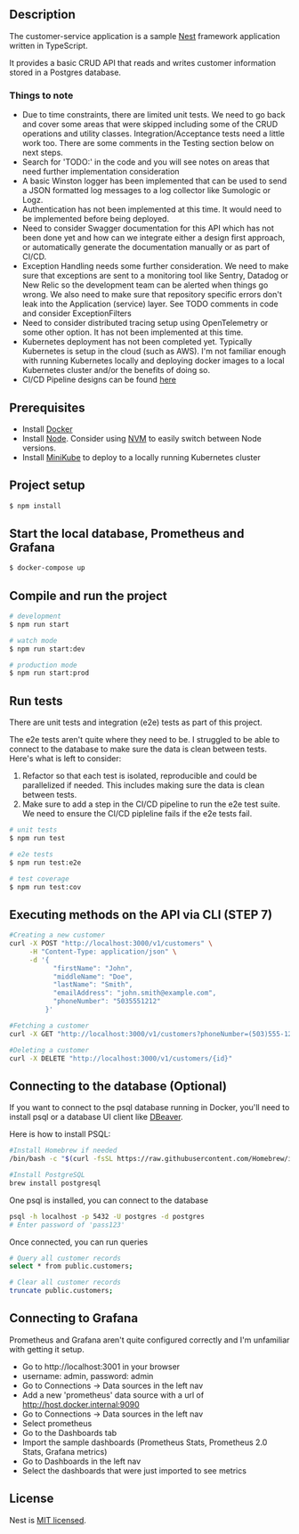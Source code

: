 
## Description

The customer-service application is a sample [Nest](https://github.com/nestjs/nest) framework application written in TypeScript.

It provides a basic CRUD API that reads and writes customer information stored in a Postgres database.

### Things to note
- Due to time constraints, there are limited unit tests.  We need to go back and cover some areas that were skipped including some of the CRUD operations and utility classes.  Integration/Acceptance tests need a little work too.  There are some comments in the Testing section below on next steps.
- Search for 'TODO:' in the code and you will see notes on areas that need further implementation consideration
- A basic Winston logger has been implemented that can be used to send a JSON formatted log messages to a log collector like Sumologic or Logz.
- Authentication has not been implemented at this time.  It would need to be implemented before being deployed.
- Need to consider Swagger documentation for this API which has not been done yet and how can we integrate either a design first approach, or automatically generate the documentation manually or as part of CI/CD.
- Exception Handling needs some further consideration.  We need to make sure that exceptions are sent to a monitoring tool like Sentry, Datadog or New Relic so the development team can be alerted when things go wrong.  We also need to make sure that repository specific errors don't leak into the Application (service) layer.  See TODO comments in code and consider ExceptionFilters
- Need to consider distributed tracing setup using OpenTelemetry or some other option.  It has not been implemented at this time.
- Kubernetes deployment has not been completed yet.  Typically Kubernetes is setup in the cloud (such as AWS).  I'm not familiar enough with running Kubernetes locally and deploying docker images to a local Kubernetes cluster and/or the benefits of doing so.
- CI/CD Pipeline designs can be found [here](CI-CD/ci-cd-pipeline.md)

## Prerequisites
- Install [Docker](https://www.docker.com/)
- Install [Node](https://nodejs.org/en/download/package-manager).  Consider using [NVM](https://github.com/nvm-sh/nvm) to easily switch between Node versions.
- Install [MiniKube](https://minikube.sigs.k8s.io/docs/) to deploy to a locally running Kubernetes cluster

## Project setup
```bash
$ npm install
```

## Start the local database, Prometheus and Grafana
```bash
$ docker-compose up
```

## Compile and run the project

```bash
# development
$ npm run start

# watch mode
$ npm run start:dev

# production mode
$ npm run start:prod
```

## Run tests
There are unit tests and integration (e2e) tests as part of this project.

The e2e tests aren't quite where they need to be.  I struggled to be able to connect to the database to make sure the data is clean between tests.  Here's what is left to consider:
1. Refactor so that each test is isolated, reproducible and could be parallelized if needed.  This includes making sure the data is clean between tests.
2. Make sure to add a step in the CI/CD pipeline to run the e2e test suite.  We need to ensure the CI/CD pipleline fails if the e2e tests fail.

```bash
# unit tests
$ npm run test

# e2e tests
$ npm run test:e2e

# test coverage
$ npm run test:cov
```

## Executing methods on the API via CLI (STEP 7)
```bash
#Creating a new customer
curl -X POST "http://localhost:3000/v1/customers" \
     -H "Content-Type: application/json" \
     -d '{
           "firstName": "John",
           "middleName": "Doe",
           "lastName": "Smith",
           "emailAddress": "john.smith@example.com",
           "phoneNumber": "5035551212"
         }'

#Fetching a customer
curl -X GET "http://localhost:3000/v1/customers?phoneNumber=(503)555-1212"

#Deleting a customer
curl -X DELETE "http://localhost:3000/v1/customers/{id}"
```

## Connecting to the database (Optional)
If you want to connect to the psql database running in Docker, you'll need to install psql or a database UI client like [DBeaver](https://dbeaver.io/download/).  

Here is how to install PSQL:
```bash
#Install Homebrew if needed
/bin/bash -c "$(curl -fsSL https://raw.githubusercontent.com/Homebrew/install/HEAD/install.sh)"

#Install PostgreSQL
brew install postgresql
```

One psql is installed, you can connect to the database
```bash
psql -h localhost -p 5432 -U postgres -d postgres
# Enter password of 'pass123'
```
Once connected, you can run queries
```bash
# Query all customer records
select * from public.customers;

# Clear all customer records
truncate public.customers;
```

## Connecting to Grafana
Prometheus and Grafana aren't quite configured correctly and I'm unfamiliar with getting it setup.
- Go to http://localhost:3001 in your browser
- username: admin, password: admin
- Go to Connections -> Data sources in the left nav
- Add a new 'prometheus' data source with a url of http://host.docker.internal:9090
- Go to Connections -> Data sources in the left nav
- Select prometheus
- Go to the Dashboards tab
- Import the sample dashboards (Prometheus Stats, Prometheus 2.0 Stats, Grafana metrics)
- Go to Dashboards in the left nav
- Select the dashboards that were just imported to see metrics

## License

Nest is [MIT licensed](https://github.com/nestjs/nest/blob/master/LICENSE).
